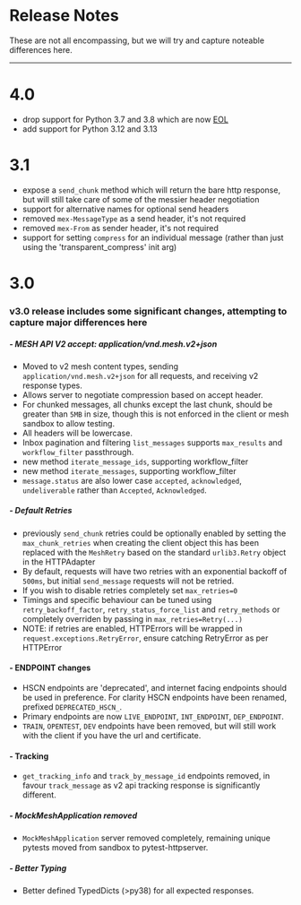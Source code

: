 Release Notes
=============

These are not all encompassing, but we will try and capture noteable differences here.

----

# 4.0
* drop support for Python 3.7 and 3.8 which are now [EOL](https://devguide.python.org/versions/#status-of-python-versions)
* add support for Python 3.12 and 3.13

# 3.1
* expose a `send_chunk` method which will return the bare http response, but will still take care of some of the messier header negotiation
* support for alternative names for optional send headers
* removed `mex-MessageType` as a send header, it's not required
* removed `mex-From` as sender header, it's not required
* support for setting `compress` for an individual message (rather than just using the 'transparent_compress' init arg)

# 3.0
### v3.0 release includes some significant changes, attempting to capture major differences here

##### - MESH API V2 accept: application/vnd.mesh.v2+json
- Moved to v2 mesh content types, sending `application/vnd.mesh.v2+json` for all requests, and receiving v2 response types.
- Allows server to negotiate compression based on accept header.
- For chunked messages, all chunks except the last chunk, should be greater than `5MB` in size, though this is not enforced in the client or mesh sandbox to allow testing.
- All headers will be lowercase.
- Inbox pagination and filtering `list_messages` supports `max_results` and `workflow_filter` passthrough.
- new method `iterate_message_ids`, supporting  workflow_filter
- new method `iterate_messages`, supporting  workflow_filter
- `message.status` are also lower case `accepted`, `acknowledged`, `undeliverable` rather than `Accepted`, `Acknowledged`. 

##### - Default Retries
- previously `send_chunk` retries could be optionally enabled by setting the `max_chunk_retries` when creating the client object this has been replaced with the `MeshRetry` based on the standard `urlib3.Retry` object in the HTTPAdapter
- By default, requests will have two retries with an exponential backoff of `500ms`, but initial `send_message` requests will not be retried.
- If you wish to disable retries completely set `max_retries=0`
- Timings and specific behaviour can be tuned using `retry_backoff_factor`, `retry_status_force_list` and `retry_methods` or completely overriden by passing in `max_retries=Retry(...)`
- NOTE: if retries are enabled, HTTPErrors will be wrapped in `request.exceptions.RetryError`, ensure catching RetryError as per HTTPError

#### - ENDPOINT changes
- HSCN endpoints are 'deprecated', and internet facing endpoints should be used in preference. For clarity HSCN endpoints have been renamed, prefixed `DEPRECATED_HSCN_`.
- Primary endpoints are now `LIVE_ENDPOINT`, `INT_ENDPOINT`, `DEP_ENDPOINT`.
- `TRAIN`, `OPENTEST`, `DEV` endpoints have been removed, but will still work with the client if you have the url and certificate.


#### - Tracking
- `get_tracking_info` and `track_by_message_id` endpoints removed, in favour `track_message` as v2 api tracking response is significantly different.

##### - MockMeshApplication removed
- `MockMeshApplication` server removed completely, remaining unique pytests moved from sandbox to pytest-httpserver.

##### - Better Typing
- Better defined TypedDicts (>py38) for all expected responses.
